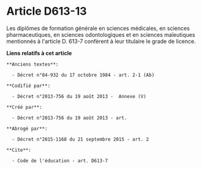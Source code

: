 # Article D613-13

Les diplômes de formation générale en sciences médicales, en sciences pharmaceutiques, en sciences odontologiques et en
sciences maïeutiques mentionnés à l'article D. 613-7 confèrent à leur titulaire le grade de licence.

**Liens relatifs à cet article**

	**Anciens textes**:

	  - Décret n°84-932 du 17 octobre 1984 - art. 2-1 (Ab)

	**Codifié par**:

	  - Décret n°2013-756 du 19 août 2013 -  Annexe (V)

	**Créé par**:

	  - Décret n°2013-756 du 19 août 2013 - art.

	**Abrogé par**:

	  - Décret n°2015-1168 du 21 septembre 2015 - art. 2

	**Cite**:

	  - Code de l'éducation - art. D613-7

